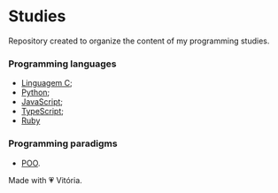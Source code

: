 # Studies

Repository created to organize the content of my programming studies.

### Programming languages

- [Linguagem C](./exercicios-linguagem-c/);
- [Python](./python-experience/);
- [JavaScript](./JavaScript/);
- [TypeScript](./typescript/);
- [Ruby](./ruby/)

### Programming paradigms

- [POO](./java/poo-java-cv/).

Made with 💗 Vitória.
